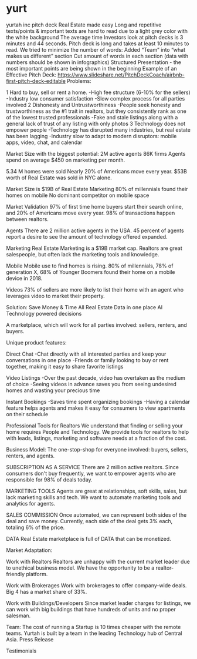 # yurt
yurtah inc pitch deck
Real Estate made easy 
Long and repetitive texts/points & important texts are hard to read due to a light grey color with the white background
The average time Investors look at pitch decks is 3 minutes and 44 seconds. Pitch deck is long and takes at least 10 minutes to read. We tried to minimize the number of words:
Added “Team” into “what makes us different” section
Cut amount of words in each section (data with numbers should be shown in infographics)
Structured Presentation - the most important points are being shown in the beginning 
Example of an Effective Pitch Deck: https://www.slideshare.net/PitchDeckCoach/airbnb-first-pitch-deck-editable
Problems: 

1
Hard to buy, sell or rent a home.
-High fee structure (6-10% for the sellers)
-Industry low consumer satisfaction
-Slow complex process for all parties involved
2
Dishonesty and Untrustworthiness
-People seek honesty and trustworthiness as the #1 trait in realtors, but they consistently rank as one of the lowest trusted professionals
-Fake and stale listings along with a general lack of trust of any listing with only photos
3
Technology does not empower people
-Technology has disrupted many industries, but real estate has been lagging
-Industry slow to adapt to modern disruptors: mobile apps, video, chat, and calendar

Market Size with the biggest potential:
2M active agents
86K firms
Agents spend on average $450 on marketing per month.

5.34 M homes were sold
Nearly 20% of Americans move every year. $53B worth of Real Estate was sold in NYC alone.

Market Size is $19B of Real Estate Marketing
80% of millennials found their homes on mobile
No dominant competitor on mobile space

Market Validation
97% of first time home buyers start their search online, and 20% of Americans move every year. 98% of transactions happen between realtors.

Agents
There are 2 million active agents in the USA.
45 percent of agents report a desire to see the amount of technology offered expanded. 

Marketing
Real Estate Marketing is a $19B market cap. 
Realtors are great salespeople, but often lack the marketing tools and knowledge.

Mobile
Mobile use to find homes is rising. 
80% of millennials, 78% of generation X, 68% of Younger Boomers found their home on a mobile device in 2018.

Videos 
73% of sellers are more likely to list their home with an agent who leverages video to market their property. 

Solution: 
Save Money & Time
All Real Estate Data in one place
AI Technology powered decisions 

A marketplace, which will work for all parties involved: sellers, renters, and buyers. 

Unique product features:

Direct Chat
-Chat directly with all interested parties and keep your conversations in one place
-Friends or family looking to buy or rent together, making it easy to share favorite listings

Video Listings
-Over the past decade, video has overtaken as the medium of choice
-Seeing videos in advance saves you from seeing undesired homes and wasting your precious time

Instant Bookings
-Saves time spent organizing bookings
-Having a calendar feature helps agents and makes it easy for consumers to view apartments on their schedule

Professional Tools for Realtors
We understand that finding or selling your home requires People and Technology. We provide tools for realtors to help with leads, listings, marketing and software needs at a fraction of the cost.

Business Model:
The one-stop-shop for everyone involved: buyers, sellers, renters, and agents. 

SUBSCRIPTION AS A SERVICE
There are 2 million active realtors. Since consumers don't buy frequently, we want to empower agents who are responsible for 98% of deals today.

MARKETING TOOLS
Agents are great at relationships, soft skills, sales, but lack marketing skills and tech. We want to automate marketing tools and analytics for agents.

SALES COMMISSION
Once automated, we can represent both sides of the deal and save money. Currently, each side of the deal gets 3% each, totaling 6% of the price.

DATA
Real Estate marketplace is full of DATA that can be monetized.

Market Adaptation:

Work with Realtors
Realtors are unhappy with the current market leader due to unethical business model. We have the opportunity to be a realtor-friendly platform.

Work with Brokerages
Work with brokerages to offer company-wide deals. Big 4 has a market share of 33%.

Work with Buildings/Developers
Since market leader charges for listings, we can work with big buildings that have hundreds of units and no proper salesman.

Team:
The cost of running a Startup is 10 times cheaper with the remote teams. Yurtah is built by a team in the leading Technology hub of Central Asia.
Press Release 


Testimonials 




